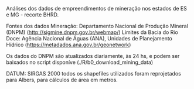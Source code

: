 Análises dos dados de empreendimentos de mineração nos estados de ES e MG - recorte BHRD.

Fontes dos dados
Mineração: Departamento Nacional de Produção Mineral (DNPM) (http://sigmine.dnpm.gov.br/webmap/)
Limites da Bacia do Rio Doce: Agência Nacional de Águas (ANA), Unidades de Planejamento Hídrico (https://metadados.ana.gov.br/geonetwork)

Os dados do DNPM são atualizados diariamente, às 24 hs, e podem ser baixados no script disponíve (./R/b0_download_mining_data)

DATUM: SIRGAS 2000
todos os shapefiles utilizados foram reprojetados para Albers, para cálculos de área em metros.
